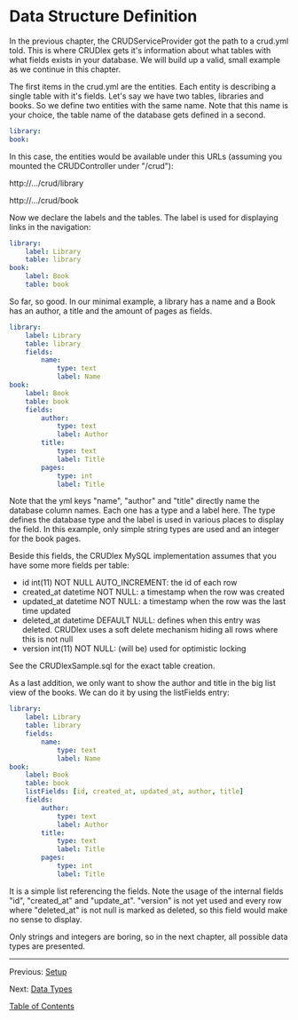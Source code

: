 Data Structure Definition
=========================

In the previous chapter, the CRUDServiceProvider got the path to a crud.yml
told. This is where CRUDlex gets it's information about what tables with what
fields exists in your database. We will build up a valid, small example as we
continue in this chapter.

The first items in the crud.yml are the entities. Each entity is describing a
single table with it's fields. Let's say we have two tables, libraries and
books. So we define two entities with the same name. Note that this name is
your choice, the table name of the database gets defined in a second.

```yml
library:
book:
```

In this case, the entities would be available under this URLs (assuming you
mounted the CRUDController under "/crud"):

http://.../crud/library

http://.../crud/book

Now we declare the labels and the tables. The label is used for displaying
links in the navigation:

```yml
library:
    label: Library
    table: library
book:
    label: Book
    table: book
```

So far, so good. In our minimal example, a library has a name and a Book has
an author, a title and the amount of pages as fields.

```yml
library:
    label: Library
    table: library
    fields:
        name:
            type: text
            label: Name
book:
    label: Book
    table: book
    fields:
        author:
            type: text
            label: Author
        title:
            type: text
            label: Title
        pages:
            type: int
            label: Title
```

Note that the yml keys "name", "author" and "title" directly name the database
column names. Each one has a type and a label here. The type defines the
database type and the label is used in various places to display the field. In
this example, only simple string types are used and an integer for the book
pages.

Beside this fields, the CRUDlex MySQL implementation assumes that you have some
more fields per table:

- id int(11) NOT NULL AUTO_INCREMENT: the id of each row
- created_at datetime NOT NULL: a timestamp when the row was created
- updated_at datetime NOT NULL: a timestamp when the row was the last time
updated
- deleted_at datetime DEFAULT NULL: defines when this entry was deleted.
CRUDlex uses a soft delete mechanism hiding all rows where this is not null
- version int(11) NOT NULL: (will be) used for optimistic locking

See the CRUDlexSample.sql for the exact table creation.

As a last addition, we only want to show the author and title in the big list
view of the books. We can do it by using the listFields entry:

```yml
library:
    label: Library
    table: library
    fields:
        name:
            type: text
            label: Name
book:
    label: Book
    table: book
    listFields: [id, created_at, updated_at, author, title]
    fields:
        author:
            type: text
            label: Author
        title:
            type: text
            label: Title
        pages:
            type: int
            label: Title
```

It is a simple list referencing the fields. Note the usage of the internal
fields "id", "created_at" and "update_at". "version" is not yet used and
every row where "deleted_at" is not null is marked as deleted, so this field
would make no sense to display.

Only strings and integers are boring, so in the next chapter, all possible
data types are presented.

---

Previous: [Setup](2_setup.md)

Next: [Data Types](4_datatypes.md)

[Table of Contents](0_manual.md)
